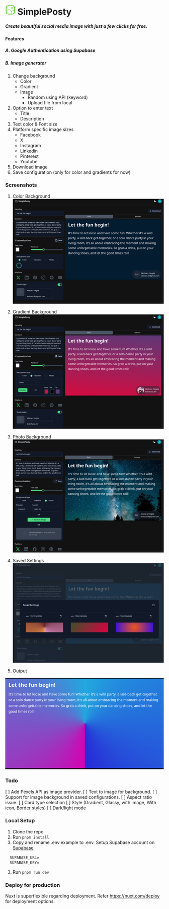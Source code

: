 # ![Logo](/public/favicon-32x32.png) SimplePosty 
##### Create beautiful social media image with just a few clicks for free.

#### Features
##### A. Google Authentication using Supabase
##### B. Image generator 
1. Change background
    - Color
    - Gradient
    - Image
        - Random using API (keyword)
        - Upload file from local
2. Option to enter text
    - Title
    - Description
3. Text color & Font size
4. Platform specific image sizes
    - Facebook
    - X
    - Instagram
    - Linkedin
    - Pinterest
    - Youtube
5. Download image
6. Save configuration (only for color and gradients for now)

### Screenshots
1. Color Background
![Color Background](/public/ss_color_bg.png)

2. Gradient Background
![Gradient Background](/public/ss_gradient_bg.png)

3. Photo Background
![Photo Background](/public/ss_photo_bg.png)

4. Saved Settings
![Saved Settings](/public/ss_saved_settings.png)

5. Output
   
![Output](/public/ss_output.png)


### Todo
[ ] Add Pexels API as image provider.
[ ] Text to image for background.
[ ] Support for image background in saved configurations.
[ ] Aspect ratio issue.
[ ] Card type selection
    [ ] Style (Gradient, Glassy, with image, With icon, Border styles)
    [ ] Dark/light mode

### Local Setup
1. Clone the repo
2. Run `pnpm install`
3. Copy and rename .env.example to .env. Setup Supabase account on [Supabase](https://supabase.com/)
  ```
    SUPABASE_URL=
    SUPABASE_KEY=
```
3. Run `pnpm run dev`

### Deploy for production
Nuxt is superflexible regarding deployment. Refer https://nuxt.com/deploy for deployment options.
